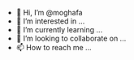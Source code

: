 - 👋 Hi, I’m @moghafa
- 👀 I’m interested in ...
- 🌱 I’m currently learning ...
- 💞️ I’m looking to collaborate on ...
- 📫 How to reach me ...

<!---
moghafa/moghafa is a ✨ special ✨ repository because its `README.md` (this file) appears on your GitHub profile.
You can click the Preview link to take a look at your changes.
--->
